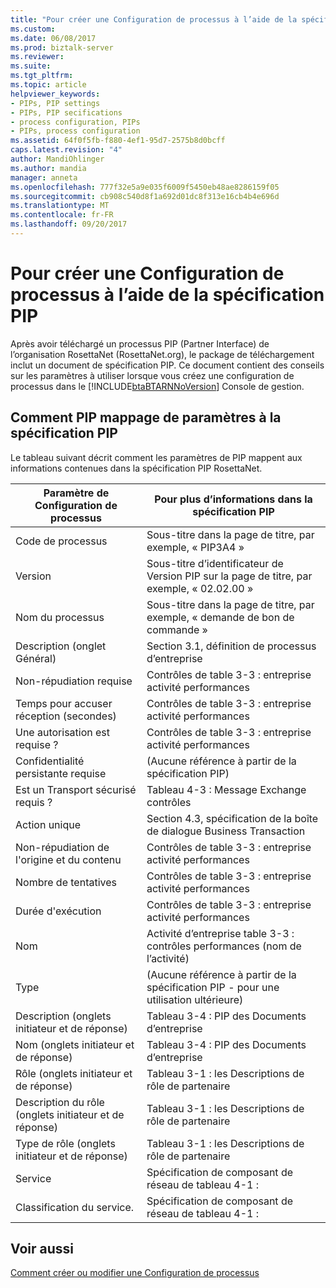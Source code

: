 ```yaml
---
title: "Pour créer une Configuration de processus à l’aide de la spécification PIP | Documents Microsoft"
ms.custom: 
ms.date: 06/08/2017
ms.prod: biztalk-server
ms.reviewer: 
ms.suite: 
ms.tgt_pltfrm: 
ms.topic: article
helpviewer_keywords:
- PIPs, PIP settings
- PIPs, PIP secifications
- process configuration, PIPs
- PIPs, process configuration
ms.assetid: 64f0f5fb-f880-4ef1-95d7-2575b8d0bcff
caps.latest.revision: "4"
author: MandiOhlinger
ms.author: mandia
manager: anneta
ms.openlocfilehash: 777f32e5a9e035f6009f5450eb48ae8286159f05
ms.sourcegitcommit: cb908c540d8f1a692d01dc8f313e16cb4b4e696d
ms.translationtype: MT
ms.contentlocale: fr-FR
ms.lasthandoff: 09/20/2017
---
```

# <a name="using-the-pip-specification-to-create-a-process-configuration"></a>Pour créer une Configuration de processus à l’aide de la spécification PIP
Après avoir téléchargé un processus PIP (Partner Interface) de l’organisation RosettaNet (RosettaNet.org), le package de téléchargement inclut un document de spécification PIP. Ce document contient des conseils sur les paramètres à utiliser lorsque vous créez une configuration de processus dans le [!INCLUDE[btaBTARNNoVersion](../../includes/btabtarnnoversion-md.md)] Console de gestion.  
  
## <a name="how-pip-settings-map-to-the-pip-specification"></a>Comment PIP mappage de paramètres à la spécification PIP  
 Le tableau suivant décrit comment les paramètres de PIP mappent aux informations contenues dans la spécification PIP RosettaNet.  
  
|Paramètre de Configuration de processus|Pour plus d’informations dans la spécification PIP|  
|-----------------------------------|------------------------------------------|  
|Code de processus|Sous-titre dans la page de titre, par exemple, « PIP3A4 »|  
|Version|Sous-titre d’identificateur de Version PIP sur la page de titre, par exemple, « 02.02.00 »|  
|Nom du processus|Sous-titre dans la page de titre, par exemple, « demande de bon de commande »|  
|Description (onglet Général)|Section 3.1, définition de processus d’entreprise|  
|Non-répudiation requise|Contrôles de table 3-3 : entreprise activité performances|  
|Temps pour accuser réception (secondes)|Contrôles de table 3-3 : entreprise activité performances|  
|Une autorisation est requise ?|Contrôles de table 3-3 : entreprise activité performances|  
|Confidentialité persistante requise|(Aucune référence à partir de la spécification PIP)|  
|Est un Transport sécurisé requis ?|Tableau 4-3 : Message Exchange contrôles|  
|Action unique|Section 4.3, spécification de la boîte de dialogue Business Transaction|  
|Non-répudiation de l'origine et du contenu|Contrôles de table 3-3 : entreprise activité performances|  
|Nombre de tentatives|Contrôles de table 3-3 : entreprise activité performances|  
|Durée d'exécution|Contrôles de table 3-3 : entreprise activité performances|  
|Nom|Activité d’entreprise table 3-3 : contrôles performances (nom de l’activité)|  
|Type|(Aucune référence à partir de la spécification PIP - pour une utilisation ultérieure)|  
|Description (onglets initiateur et de réponse)|Tableau 3-4 : PIP des Documents d’entreprise|  
|Nom (onglets initiateur et de réponse)|Tableau 3-4 : PIP des Documents d’entreprise|  
|Rôle (onglets initiateur et de réponse)|Tableau 3-1 : les Descriptions de rôle de partenaire|  
|Description du rôle (onglets initiateur et de réponse)|Tableau 3-1 : les Descriptions de rôle de partenaire|  
|Type de rôle (onglets initiateur et de réponse)|Tableau 3-1 : les Descriptions de rôle de partenaire|  
|Service|Spécification de composant de réseau de tableau 4-1 :|  
|Classification du service.|Spécification de composant de réseau de tableau 4-1 :|  
  
## <a name="see-also"></a>Voir aussi  
 [Comment créer ou modifier une Configuration de processus](../../adapters-and-accelerators/accelerator-rosettanet/how-to-create-or-edit-a-process-configuration.md)